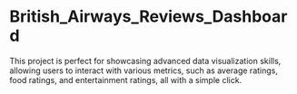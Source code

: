 # British_Airways_Reviews_Dashboard
This project is perfect for showcasing advanced data visualization skills, allowing users to interact with various metrics, such as average ratings, food ratings, and entertainment ratings, all with a simple click. 
